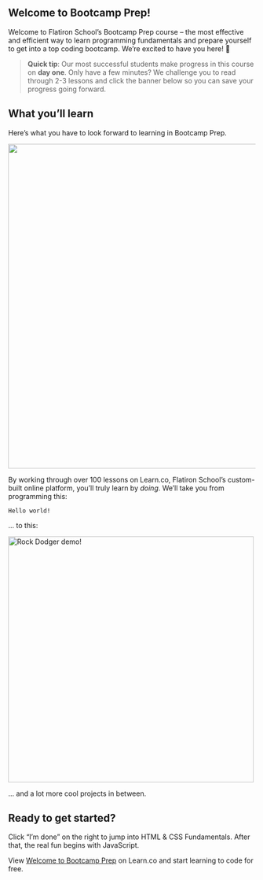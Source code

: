 ## Welcome to Bootcamp Prep!

Welcome to Flatiron School’s Bootcamp Prep course – the most effective and efficient way to learn programming fundamentals and prepare yourself to get into a top coding bootcamp. We’re excited to have you here! 
:tada:

> **Quick tip**: Our most successful students make progress in this course on **day one**. Only have a few minutes? We challenge you to read through 2-3 lessons and click the banner below so you can save your progress going forward.

## What you’ll learn

Here’s what you have to look forward to learning in Bootcamp Prep. 

  <img src="https://s3-us-west-2.amazonaws.com/curriculum-content/streamlined-onboarding/road+to+code.png" height="auto" width="660px"/>

By working through over 100 lessons on Learn.co, Flatiron School’s custom-built online platform, you’ll truly learn by *doing*. We’ll take you from programming this: 

`Hello world!`

... to this: 

<img src="https://curriculum-content.s3.amazonaws.com/web-development/bootcamp_prep/rock_dodger.gif" alt="Rock Dodger demo!" width="500px" height="auto"/>

… and a lot more cool projects in between. 

## Ready to get started?
Click “I’m done” on the right to jump into HTML & CSS Fundamentals. After that, the real fun begins with JavaScript.

<p class='util--hide'>View <a href='https://learn.co/lessons/welcome-to-bootcamp-prep'>Welcome to Bootcamp Prep</a> on Learn.co and start learning to code for free.</p>
